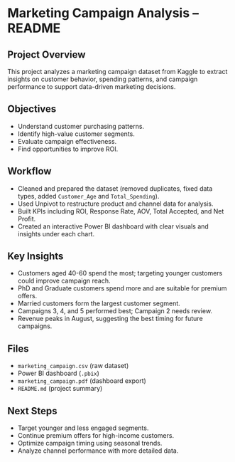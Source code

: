 # Marketing Campaign Analysis – README

## Project Overview

This project analyzes a marketing campaign dataset from Kaggle to extract insights on customer behavior, spending patterns, and campaign performance to support data-driven marketing decisions.

## Objectives

- Understand customer purchasing patterns.
- Identify high-value customer segments.
- Evaluate campaign effectiveness.
- Find opportunities to improve ROI.

## Workflow

- Cleaned and prepared the dataset (removed duplicates, fixed data types, added `Customer_Age` and `Total_Spending`).
- Used Unpivot to restructure product and channel data for analysis.
- Built KPIs including ROI, Response Rate, AOV, Total Accepted, and Net Profit.
- Created an interactive Power BI dashboard with clear visuals and insights under each chart.

## Key Insights

- Customers aged 40-60 spend the most; targeting younger customers could improve campaign reach.
- PhD and Graduate customers spend more and are suitable for premium offers.
- Married customers form the largest customer segment.
- Campaigns 3, 4, and 5 performed best; Campaign 2 needs review.
- Revenue peaks in August, suggesting the best timing for future campaigns.

## Files

- `marketing_campaign.csv` (raw dataset)
- Power BI dashboard (`.pbix`)
- `marketing_campaign.pdf` (dashboard export)
- `README.md` (project summary)

## Next Steps

- Target younger and less engaged segments.
- Continue premium offers for high-income customers.
- Optimize campaign timing using seasonal trends.
- Analyze channel performance with more detailed data.
